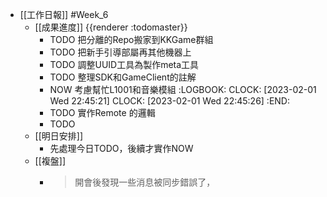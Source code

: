 - [[工作日報]] #Week_6
	- [[成果進度]] {{renderer :todomaster}}
		- TODO  把分離的Repo搬家到KKGame群組
		- TODO  把新手引導部屬再其他機器上
		- TODO 調整UUID工具為製作meta工具
		- TODO 整理SDK和GameClient的註解
		- NOW 考慮幫忙L1001和音樂模組
		  :LOGBOOK:
		  CLOCK: [2023-02-01 Wed 22:45:21]
		  CLOCK: [2023-02-01 Wed 22:45:26]
		  :END:
		- TODO 實作Remote 的邏輯
		- TODO
	- [[明日安排]]
		- 先處理今日TODO，後續才實作NOW
	- [[複盤]]
		- > 開會後發現一些消息被同步錯誤了，